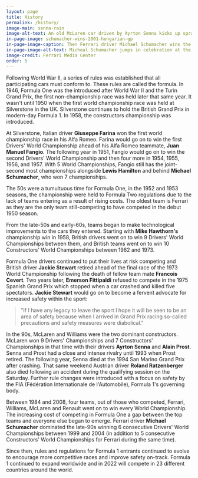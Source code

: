 ```yaml
---
layout: page
title: History
permalink: /history/
image-main: senna-rain
image-alt-text: An old McLaren car driven by Ayrton Senna kicks up spray during a wet race
in-page-image: schumacher-wins-2001-hungarian-gp
in-page-image-caption: Then Ferrari driver Michael Schumacher wins the 2001 Hungarian Grand Prix
in-page-image-alt-text: Micheal Schumacher jumps in celebration at the top of the podium
image-credit: Ferrari Media Center
order: 5
---
```


Following World War II, a series of rules was established that all participating cars must conform to. These rules are called the formula. In 1946, Formula One was the introduced after World War II and the Turin Grand Prix, the first non-championship race was held later that same year. It wasn't until 1950 when the first world championship race was held at Silverstone in the UK. Silverstone continues to hold the British Grand Prix in modern-day Formula 1. In 1958, the constructors championship was introduced.

At Silverstone, Italian driver **Giuseppe Farina** won the first world championship race in his Alfa Romeo. Farina would go on to win the first Drivers' World Championship ahead of his Alfa Romeo teammate, **Juan Manuel Fangio**. The following year in 1951, Fangio would go on to win the second Drivers' World Championship and then four more in 1954, 1955, 1956, and 1957. With 5 World Championships, Fangio still has the joint-second most championships alongside **Lewis Hamilton** and behind **Michael Schumacher**, who won 7 championships.

The 50s were a tumultuous time for Formula One, in the 1952 and 1953 seasons, the championship were held to Formula Two regulations due to the lack of teams entering as a result of rising costs. The oldest team is Ferrari as they are the only team still-competing to have competed in the debut 1950 season.

From the late-50s and early-60s, teams began to make technological improvements to the cars they entered. Starting with **Mike Hawthorn's** championship win in 1958, British drivers went on to win 9 Drivers' World Championships between them, and British teams went on to win 10 Constructors' World Championships between 1962 and 1973.

Formula One drivers continued to put their lives at risk competing and British driver **Jackie Stewart** retired ahead of the final race of the 1973 World Championship following the death of fellow team mate **Francois Cevert**. Two years later, **Emerson Fittipaldi** refused to compete in the 1975 Spanish Grand Prix which stopped when a car crashed and killed five spectators. **Jackie Stewart** would go on to become a fervent advocate for increased safety within the sport:

> "If I have any legacy to leave the sport I hope it will be seen to be an area of safety because when I arrived in Grand Prix racing so-called precautions and safety measures were diabolical."

In the 90s, McLaren and Williams were the two dominant constructors. McLaren won 9 Drivers' Championships and 7 Constructors' Championships in that time with their drivers **Ayrton Senna** and **Alain Prost**. Senna and Prost had a close and intense rivalry until 1993 when Prost retired. The following year, Senna died at the 1994 San Marino Grand Prix after crashing. That same weekend Austrian driver **Roland Ratzenberger** also died following an accident during the qualifying session on the Saturday. Further rule changes were introduced with a focus on safety by the FIA (Fédération Internationale de l'Automobile), Formula 1's governing body.

Between 1984 and 2008, four teams, out of those who competed, Ferrari, Williams, McLaren and Renault went on to win every World Championship. The increasing cost of competing in Formula One a gap between the top teams and everyone else began to emerge. Ferrari driver **Michael Schumacher** dominated the late-90s winning 6 consecutive Drivers' World Championships between 1999 and 2004 (in addition to 5 consecutive Constructors' World Championships for Ferrari during the same time).

Since then, rules and regulations for Formula 1 entrants continued to evolve to encourage more competitive races and improve safety on-track. Formula 1 continued to expand worldwide and in 2022 will compete in 23 different countries around the world.

